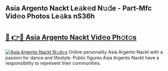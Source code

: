 ## Asia Argento Nackt Le𝚊k𝚎d N𝚞𝚍e - Part-Mfc Vid𝚎o Photos Le𝚊ks nS36h

# <h2><a href="http://fb4wj5a.evod.top/?m=Asia+Argento+Nackt">🔗 👉🔴 Asia Argento Nackt Vid𝚎o Ph𝚘t𝚘s</a></h2>

[![Asia Argento Nackt N𝚞d𝚎s](https://i.imgur.com/8V9OHl7.gif)](http://fb4wj5a.evod.top/?m=Asia+Argento+Nackt)
Online personality Asia Argento Nackt with a passion for dance and lifestyle. Public figures Asia Argento Nackt have a responsibility to represent their communities. 
